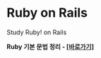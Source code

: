 # Ruby on Rails
Study Ruby! on Rails

**Ruby 기본 문법 정리 - [[바로가기]](https://github.com/binary-ho/TIL-public/tree/main/Ruby%20on%20Rails/Ruby)**

